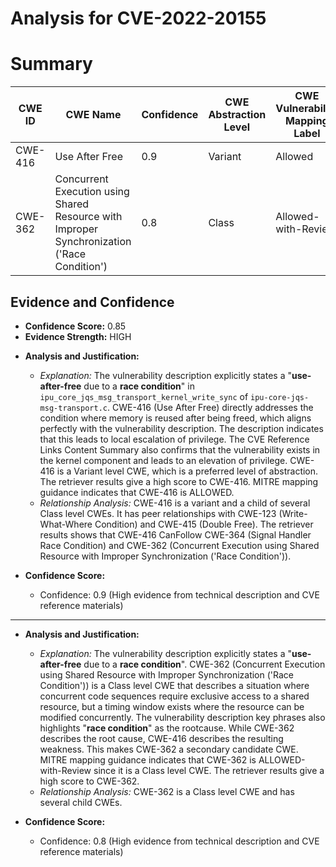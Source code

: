 # Analysis for CVE-2022-20155

# Summary
| CWE ID | CWE Name | Confidence | CWE Abstraction Level | CWE Vulnerability Mapping Label | CWE-Vulnerability Mapping Notes |
|---|---|---|---|---|---|
| CWE-416 | Use After Free | 0.9 | Variant | Allowed | Primary CWE |
| CWE-362 | Concurrent Execution using Shared Resource with Improper Synchronization ('Race Condition') | 0.8 | Class | Allowed-with-Review | Secondary Candidate CWE |

## Evidence and Confidence

*   **Confidence Score:** 0.85
*   **Evidence Strength:** HIGH

- **Analysis and Justification:**
  - *Explanation:* The vulnerability description explicitly states a "**use-after-free** due to a **race condition**" in `ipu_core_jqs_msg_transport_kernel_write_sync` of `ipu-core-jqs-msg-transport.c`. CWE-416 (Use After Free) directly addresses the condition where memory is reused after being freed, which aligns perfectly with the vulnerability description. The description indicates that this leads to local escalation of privilege. The CVE Reference Links Content Summary also confirms that the vulnerability exists in the kernel component and leads to an elevation of privilege. CWE-416 is a Variant level CWE, which is a preferred level of abstraction. The retriever results give a high score to CWE-416. MITRE mapping guidance indicates that CWE-416 is ALLOWED.
  - *Relationship Analysis:* CWE-416 is a variant and a child of several Class level CWEs. It has peer relationships with CWE-123 (Write-What-Where Condition) and CWE-415 (Double Free). The retriever results shows that CWE-416 CanFollow CWE-364 (Signal Handler Race Condition) and CWE-362 (Concurrent Execution using Shared Resource with Improper Synchronization ('Race Condition')).

- **Confidence Score:**
  - Confidence: 0.9 (High evidence from technical description and CVE reference materials)

---
- **Analysis and Justification:**
  - *Explanation:* The vulnerability description explicitly states a "**use-after-free** due to a **race condition**". CWE-362 (Concurrent Execution using Shared Resource with Improper Synchronization ('Race Condition')) is a Class level CWE that describes a situation where concurrent code sequences require exclusive access to a shared resource, but a timing window exists where the resource can be modified concurrently. The vulnerability description key phrases also highlights "**race condition**" as the rootcause. While CWE-362 describes the root cause, CWE-416 describes the resulting weakness. This makes CWE-362 a secondary candidate CWE. MITRE mapping guidance indicates that CWE-362 is ALLOWED-with-Review since it is a Class level CWE. The retriever results give a high score to CWE-362.
  - *Relationship Analysis:* CWE-362 is a Class level CWE and has several child CWEs.

- **Confidence Score:**
  - Confidence: 0.8 (High evidence from technical description and CVE reference materials)
